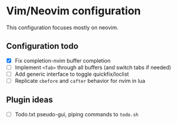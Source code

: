 # Vim/Neovim configuration

This configuration focuses mostly on neovim.

## Configuration todo

- [X] Fix completion-nvim buffer completion
- [ ] Implement `<Tab>` through all buffers (and switch tabs if needed)
- [ ] Add generic interface to toggle quickfix/loclist
- [ ] Replicate `cbefore` and `cafter` behavior for nvim in lua

## Plugin ideas

- [ ] Todo.txt pseudo-gui, piping commands to `todo.sh`
